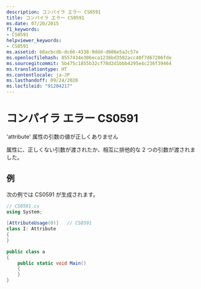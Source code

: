 ```yaml
---
description: コンパイラ エラー CS0591
title: コンパイラ エラー CS0591
ms.date: 07/20/2015
f1_keywords:
- CS0591
helpviewer_keywords:
- CS0591
ms.assetid: b8acbcdb-dc66-4338-9ddd-d606e5a2c57e
ms.openlocfilehash: 8557434e306eca1236bd3582acc40f7d67206fde
ms.sourcegitcommit: 5b475c1855b32cf78d2d1bbb4295e4c236f39464
ms.translationtype: HT
ms.contentlocale: ja-JP
ms.lasthandoff: 09/24/2020
ms.locfileid: "91204217"
---
```

# <a name="compiler-error-cs0591"></a>コンパイラ エラー CS0591

'attribute' 属性の引数の値が正しくありません  
  
 属性に、正しくない引数が渡されたか、相互に排他的な 2 つの引数が渡されました。  
  
## <a name="example"></a>例  

 次の例では CS0591 が生成されます。  
  
```csharp  
// CS0591.cs  
using System;  
  
[AttributeUsage(0)]   // CS0591  
class I: Attribute  
{  
}  
  
public class a  
{  
    public static void Main()  
    {  
    }  
}  
```
